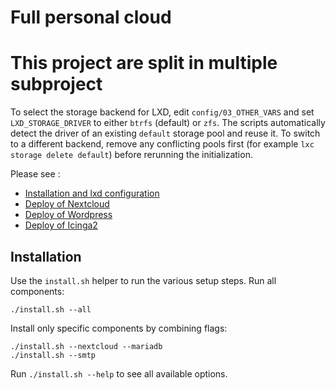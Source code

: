 Full personal cloud
===================

# This project are split in multiple subproject

To select the storage backend for LXD, edit `config/03_OTHER_VARS` and set `LXD_STORAGE_DRIVER` to either `btrfs` (default) or `zfs`.
The scripts automatically detect the driver of an existing `default` storage pool
and reuse it. To switch to a different backend, remove any conflicting pools
first (for example `lxc storage delete default`) before rerunning the
initialization.

Please see :
+ [Installation and lxd configuration](https://github.com/AlbanVidal/install_conf_lxd)
+ [Deploy of Nextcloud](https://github.com/AlbanVidal/deploy_nextcloud)
+ [Deploy of Wordpress](https://github.com/AlbanVidal/deploy_wordpress)
+ [Deploy of Icinga2](https://github.com/AlbanVidal/deploy_icinga)

## Installation

Use the `install.sh` helper to run the various setup steps. Run all components:

```
./install.sh --all
```

Install only specific components by combining flags:

```
./install.sh --nextcloud --mariadb
./install.sh --smtp
```

Run `./install.sh --help` to see all available options.

